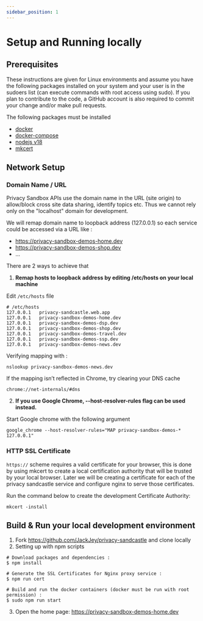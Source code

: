 ```yaml
---
sidebar_position: 1
---
```


# Setup and Running locally

## Prerequisites

These instructions are given for Linux environments and assume you have the following packages installed on your system and your user is in the sudoers list (can execute commands with root access using sudo). If you plan to contribute to the code, a GitHub account is also required to commit your change and/or make pull requests.

The following packages must be installed

- [docker](https://docs.docker.com/engine/install/)
- [docker-compose](https://docs.docker.com/compose/install/)
- [nodejs v18](https://nodejs.org/)
- [mkcert](https://github.com/FiloSottile/mkcert)

## Network Setup

### Domain Name / URL

Privacy Sandbox APIs use the domain name in the URL (site origin) to allow/block cross site data sharing, identify topics etc. Thus we cannot rely only on the "localhost" domain for development.

We will remap domain name to loopback address (127.0.0.1) so each service could be accessed via a URL like :

- https://privacy-sandbox-demos-home.dev
- https://privacy-sandbox-demos-shop.dev
- …

There are 2 ways to achieve that

1. **Remap hosts to loopback address by editing /etc/hosts on your local machine**

Edit `/etc/hosts` file

```
# /etc/hosts
127.0.0.1	privacy-sandcastle.web.app
127.0.0.1	privacy-sandbox-demos-home.dev
127.0.0.1	privacy-sandbox-demos-dsp.dev
127.0.0.1	privacy-sandbox-demos-shop.dev
127.0.0.1	privacy-sandbox-demos-travel.dev
127.0.0.1	privacy-sandbox-demos-ssp.dev
127.0.0.1	privacy-sandbox-demos-news.dev
```

Verifying mapping with :

```shell
nslookup privacy-sandbox-demos-news.dev
```

If the mapping isn’t reflected in Chrome, try clearing your DNS cache

`chrome://net-internals/#dns`

2. **If you use Google Chrome, --host-resolver-rules flag can be used instead.**

Start Google chrome with the following argument

```shell
google_chrome --host-resolver-rules="MAP privacy-sandbox-demos-* 127.0.0.1"
```

### HTTP SSL Certificate

`https://` scheme requires a valid certificate for your browser, this is done by using mkcert to create a local certification authority that will be trusted by your local browser. Later we will be creating a certificate for each of the privacy sandcastle service and configure nginx to serve those certificates.

Run the command below to create the development Certificate Authority:

```shell
mkcert -install
```

## Build & Run your local development environment

1. Fork https://github.com/JackJey/privacy-sandcastle and clone locally
2. Setting up with npm scripts

```shell-session
# Download packages and dependencies :
$ npm install

# Generate the SSL Certificates for Nginx proxy service :
$ npm run cert

# Build and run the docker containers (docker must be run with root permission) :
$ sudo npm run start
```

3. Open the home page: https://privacy-sandbox-demos-home.dev
